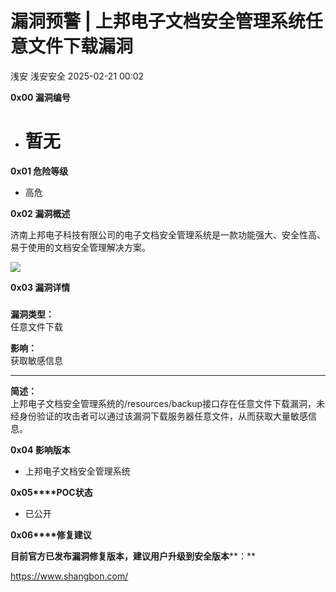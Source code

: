 #  漏洞预警 | 上邦电子文档安全管理系统任意文件下载漏洞   
浅安  浅安安全   2025-02-21 00:02  
  
**0x00 漏洞编号**  
- # 暂无  
  
**0x01 危险等级**  
- 高危  
  
**0x02 漏洞概述**  
  
济南上邦电子科技有限公司的电子文档安全管理系统是一款功能强大、安全性高、易于使用的文档安全管理解决方案。  
  
![](https://mmbiz.qpic.cn/sz_mmbiz_png/7stTqD182SViaW9b9I3m7ibLoBGVnWD37X3YhictsFH1XC2wqUPecWchFLJM2n0yY11XIicFDUH71BSAk7YqVhN8FQ/640?wx_fmt=png&from=appmsg "")  
  
**0x03 漏洞详情**  
###   
  
**漏洞类型：**  
任意文件下载  
  
**影响：**  
获取敏感信息  
  
****  
  
**简述：**  
上邦电子文档安全管理系统的/resources/backup接口存在任意文件下载漏洞，未经身份验证的攻击者可以通过该漏洞下载服务器任意文件，从而获取大量敏感信息。  
  
**0x04 影响版本**  
- 上邦电子文档安全管理系统  
  
**0x05****POC状态**  
- 已公开  
  
**0x06****修复建议**  
  
**目前官方已发布漏洞修复版本，建议用户升级到安全版本****：**  
  
https://www.shangbon.com/  
  
  
  
